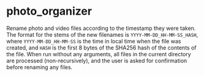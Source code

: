 <!--
   - Copyright (C) 2023 Julian Valentin
   -
   - This Source Code Form is subject to the terms of the Mozilla Public
   - License, v. 2.0. If a copy of the MPL was not distributed with this
   - file, You can obtain one at https://mozilla.org/MPL/2.0/.
   -->

# photo_organizer

Rename photo and video files according to the timestamp they were taken. The format for the stems of the new filenames is `YYYY-MM-DD_HH-MM-SS_HASH`, where `YYYY-MM-DD_HH-MM-SS` is the time in local time when the file was created, and `HASH` is the first 8 bytes of the SHA256 hash of the contents of the file. When run without any arguments, all files in the current directory are processed (non-recursively), and the user is asked for confirmation before renaming any files.
